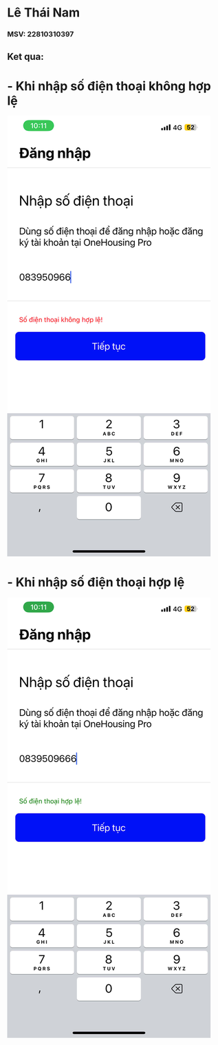 # Lê Thái Nam
### MSV: 22810310397
## Ket qua:
# - Khi nhập số điện thoại không hợp lệ
![Hinh anh 01](anh1.jpg)

# - Khi nhập số điện thoại hợp lệ
![Hinh anh 02](anh2.jpg)

